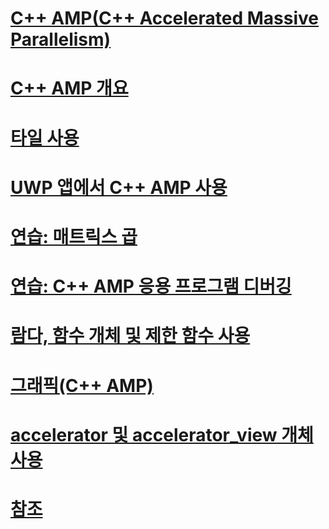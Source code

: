 # [C++ AMP(C++ Accelerated Massive Parallelism)](cpp-amp-cpp-accelerated-massive-parallelism.md)
# [C++ AMP 개요](cpp-amp-overview.md)
# [타일 사용](using-tiles.md)
# [UWP 앱에서 C++ AMP 사용](using-cpp-amp-in-windows-store-apps.md)
# [연습: 매트릭스 곱](walkthrough-matrix-multiplication.md)
# [연습: C++ AMP 응용 프로그램 디버깅](walkthrough-debugging-a-cpp-amp-application.md)
# [람다, 함수 개체 및 제한 함수 사용](using-lambdas-function-objects-and-restricted-functions.md)
# [그래픽(C++ AMP)](graphics-cpp-amp.md)
# [accelerator 및 accelerator_view 개체 사용](using-accelerator-and-accelerator-view-objects.md)
# [참조](reference/toc.md)